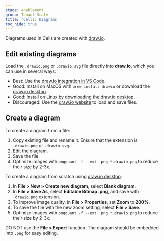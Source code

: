 ```yaml
---
stage: enablement
group: Tenant Scale
title: 'Cells: Diagrams'
toc_hide: true
---
```


Diagrams used in Cells are created with [draw.io](https://app.diagrams.net/).

## Edit existing diagrams

Load the `.drawio.png` or `.drawio.svg` file directly into **draw.io**, which you can use in several ways:

- Best: Use the [draw.io integration in VS Code](https://marketplace.visualstudio.com/items?itemName=hediet.vscode-drawio).
- Good: Install on MacOS with `brew install drawio` or download the [draw.io desktop](https://github.com/jgraph/drawio-desktop/releases).
- Good: Install on Linux by downloading the [draw.io desktop](https://github.com/jgraph/drawio-desktop/releases).
- Discouraged: Use the [draw.io website](https://app.diagrams.net/) to load and save files.

## Create a diagram

To create a diagram from a file:

1. Copy existing file and rename it. Ensure that the extension is `.drawio.png` or `.drawio.svg`.
1. Edit the diagram.
1. Save the file.
1. Optimize images with `pngquant -f --ext .png *.drawio.png` to reduce their size by 2-3x.

To create a diagram from scratch using [draw.io desktop](https://github.com/jgraph/drawio-desktop/releases):

1. In **File > New > Create new diagram**, select **Blank diagram**.
1. In **File > Save As**, select **Editable Bitmap .png**, and save with `.drawio.png` extension.
1. To improve image quality, in **File > Properties**, set **Zoom** to **200%**.
1. To save the file with the new zoom setting, select **File > Save**.
1. Optimize images with `pngquant -f --ext .png *.drawio.png` to reduce their size by 2-3x.

DO NOT use the **File > Export** function. The diagram should be embedded into `.png` for easy editing.
